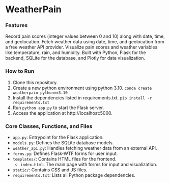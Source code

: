 # WeatherPain

### Features
Record pain scores (integer values between 0 and 10) along with date, time, and geolocation.
Fetch weather data using date, time, and geolocation from a free weather API provider.
Visualize pain scores and weather variables like temperature, rain, and humidity.
Built with Python, Flask for the backend, SQLite for the database, and Plotly for data visualization.

### How to Run
1. Clone this repository.
2. Create a new python environment using python 3.10. `conda create weatherpain python==3.10`
3. Install the dependencies listed in requirements.txt. `pip install -r requirements.txt`
4. Run `python app.py` to start the Flask server.
5. Access the application at http://localhost:5000.

### Core Classes, Functions, and Files

- `app.py`: Entrypoint for the Flask application.
- `models.py`: Defines the SQLite database models.
- `weather_api.py`: Handles fetching weather data from an external API.
- `forms.py`: Defines Flask-WTF forms for user input.
- `templates/`: Contains HTML files for the frontend.
  - `index.html`: The main page with forms for input and visualization.
- `static/`: Contains CSS and JS files.
- `requirements.txt`: Lists all Python package dependencies.
